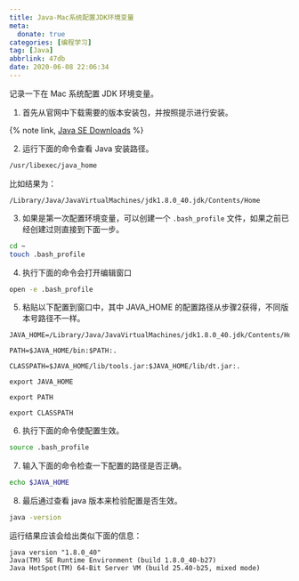 ```yaml
---
title: Java-Mac系统配置JDK环境变量
meta:
  donate: true
categories: [编程学习]
tag: [Java]
abbrlink: 47db
date: 2020-06-08 22:06:34
---
```


记录一下在 Mac 系统配置 JDK 环境变量。

<!-- more -->

1. 首先从官网中下载需要的版本安装包，并按照提示进行安装。

{% note link, [Java SE Downloads](https://www.oracle.com/java/technologies/javase-downloads.html) %}

2. 运行下面的命令查看 Java 安装路径。
```bash
/usr/libexec/java_home
```

比如结果为：
```
/Library/Java/JavaVirtualMachines/jdk1.8.0_40.jdk/Contents/Home
```

3. 如果是第一次配置环境变量，可以创建一个 `.bash_profile` 文件，如果之前已经创建过则直接到下面一步。
```bash
cd ~
touch .bash_profile
```

4. 执行下面的命令会打开编辑窗口
```bash
open -e .bash_profile
```

5. 粘贴以下配置到窗口中，其中 JAVA_HOME 的配置路径从步骤2获得，不同版本号路径不一样。
```
JAVA_HOME=/Library/Java/JavaVirtualMachines/jdk1.8.0_40.jdk/Contents/Home

PATH=$JAVA_HOME/bin:$PATH:.

CLASSPATH=$JAVA_HOME/lib/tools.jar:$JAVA_HOME/lib/dt.jar:.

export JAVA_HOME

export PATH

export CLASSPATH
```

6. 执行下面的命令使配置生效。
```bash
source .bash_profile
```

7. 输入下面的命令检查一下配置的路径是否正确。
```bash
echo $JAVA_HOME
```

8. 最后通过查看 java 版本来检验配置是否生效。
```bash
java -version
```

运行结果应该会给出类似下面的信息：
```
java version "1.8.0_40"
Java(TM) SE Runtime Environment (build 1.8.0_40-b27)
Java HotSpot(TM) 64-Bit Server VM (build 25.40-b25, mixed mode)
```
